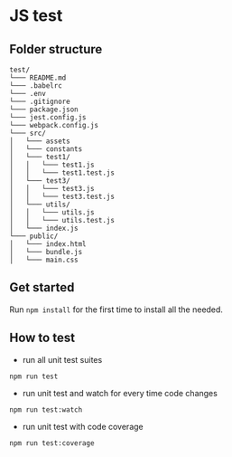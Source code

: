 # JS test

## Folder structure

```
test/
└─── README.md
└─── .babelrc
└─── .env
└─── .gitignore
└─── package.json
└─── jest.config.js
└─── webpack.config.js
└─── src/
│   └─── assets
│   └─── constants
│   └─── test1/
│   │   └─── test1.js
│   │   └─── test1.test.js
│   └─── test3/
│   │   └─── test3.js
│   │   └─── test3.test.js
│   └─── utils/
│   │   └─── utils.js
│   │   └─── utils.test.js
│   └─── index.js
└─── public/
│   └─── index.html
│   └─── bundle.js
│   └─── main.css
```
   


## Get started
Run `npm install` for the first time to install all the needed.

## How to test
* run all unit test suites
```
npm run test
```
* run unit test and watch for every time code changes
```
npm run test:watch
``` 
* run unit test with code coverage
```
npm run test:coverage
``` 
